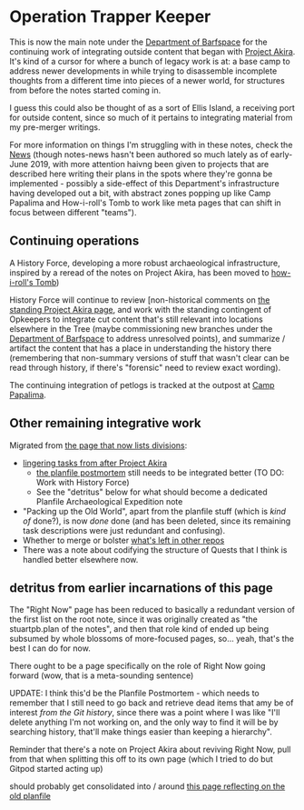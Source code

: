 # Operation Trapper Keeper

This is now the main note under the [Department of Barfspace][DoB] for the continuing work of integrating outside content that began with [Project Akira][]. It's kind of a cursor for where a bunch of legacy work is at: a base camp to address newer developments in while trying to disassemble incomplete thoughts from a different time into pieces of a newer world, for structures from before the notes started coming in.

[Project Akira]: dadfc5e5-cfb6-4f7d-88c0-bcd64b91feac.md
[DoB]: eb1e81f8-5939-4f85-9930-418044018a75.md

I guess this could also be thought of as a sort of Ellis Island, a receiving port for outside content, since so much of it pertains to integrating material from my pre-merger writings.

For more information on things I'm struggling with in these notes, check the [News][] (though notes-news hasn't been authored so much lately as of early-June 2019, with more attention haivng been given to projects that are described here writing their plans in the spots where they're gonna be implemented - possibly a side-effect of this Department's infrastructure having developed out a bit, with abstract zones popping up like Camp Papalima and How-i-roll's Tomb to work like meta pages that can shift in focus between different "teams").

[News]: afcfaa78-ef7e-429e-a2ea-0b5c7abaf7b7.md

## Continuing operations

A History Force, developing a more robust archaeological infrastructure, inspired by a reread of the notes on Project Akira, has been moved to [how-i-roll's Tomb][])

[how-i-roll's Tomb]: bbeba5e6-b56a-4a1d-9547-8241311e7cf2.md

History Force will continue to review [non-historical comments on [the standing Project Akira page](dadfc5e5-cfb6-4f7d-88c0-bcd64b91feac.md), and work with the standing contingent of Opkeepers to integrate cut content that's still relevant into locations elsewhere in the Tree (maybe commissioning new branches under the [Department of Barfspace][DoB] to address unresolved points), and summarize / artifact the content that has a place in understanding the history there (remembering that non-summary versions of stuff that wasn't clear can be read through history, if there's "forensic" need to review exact wording).

[DoB]: eb1e81f8-5939-4f85-9930-418044018a75.md

The continuing integration of petlogs is tracked at the outpost at [Camp Papalima](4f705b65-cc3c-4f66-a256-ae5e5777d276.md).

## Other remaining integrative work

Migrated from [the page that now lists divisions](a3f1fbb2-28c2-43b2-950d-6d5b7af7cd64.md):

- [lingering tasks from after Project Akira](19189561-a743-4129-98ac-639817e09911.md)
  - [the planfile postmortem](f359a1e5-3e4f-4d30-8be3-0d0635c77ea4.md) still needs to be integrated better (TO DO: Work with History Force)
  - See the "detritus" below for what should become a dedicated Planfile Archaeological Expedition note
- "Packing up the Old World", apart from the planfile stuff (which is *kind of* done?), is now *done* done (and has been deleted, since its remaining task descriptions were just redundant and confusing).
- Whether to merge or bolster [what's left in other repos](c139f558-e2a2-416d-9144-e101a9218820.md)
- There was a note about codifying the structure of Quests that I think is handled better elsewhere now.

## detritus from earlier incarnations of this page

The "Right Now" page has been reduced to basically a redundant version of the first list on the root note, since it was originally created as "the stuartpb.plan of the notes", and then that role kind of ended up being subsumed by whole blossoms of more-focused pages, so... yeah, that's the best I can do for now.

There ought to be a page specifically on the role of Right Now going forward (wow, that is a meta-sounding sentence)

UPDATE: I think this'd be the Planfile Postmortem - which needs to remember that I still need to go back and retrieve dead items that amy be of interest *from the Git history*, since there was a point where I was like "I'll delete anything I'm not working on, and the only way to find it will be by searching history, that'll make things easier than keeping a hierarchy".

Reminder that there's a note on Project Akira about reviving Right Now, pull from that when splitting this off to its own page (which I tried to do but Gitpod started acting up)

should probably get consolidated into / around [this page reflecting on the old planfile](f359a1e5-3e4f-4d30-8be3-0d0635c77ea4.md)
